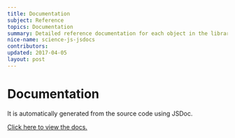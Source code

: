 ```yaml
---
title: Documentation
subject: Reference
topics: Documentation
summary: Detailed reference documentation for each object in the library. 
nice-name: science-js-jsdocs
contributors:
updated: 2017-04-05
layout: post
---
```



# Documentation 

<p>It is automatically generated from the source code using JSDoc.</p>

<div>
<a href="http://www.sciencesims.com/science-library/doc">Click here to view the docs.</a></div>